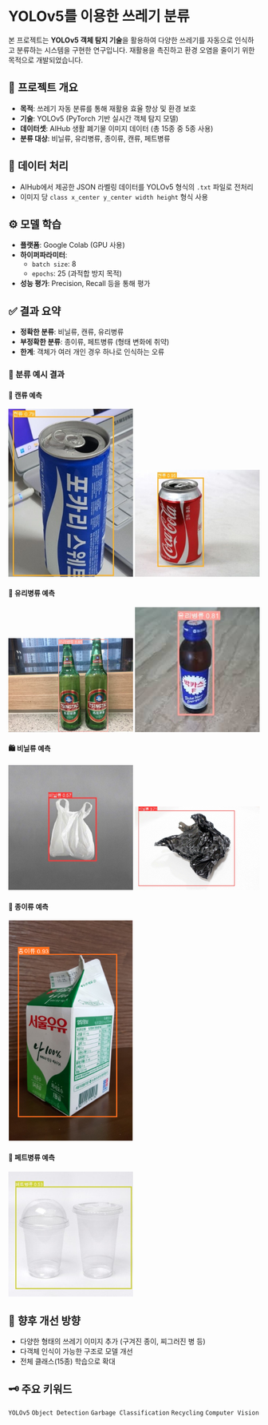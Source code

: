 # YOLOv5를 이용한 쓰레기 분류

본 프로젝트는 **YOLOv5 객체 탐지 기술**을 활용하여 다양한 쓰레기를 자동으로 인식하고 분류하는 시스템을 구현한 연구입니다. 재활용을 촉진하고 환경 오염을 줄이기 위한 목적으로 개발되었습니다.

## 🧠 프로젝트 개요

- **목적**: 쓰레기 자동 분류를 통해 재활용 효율 향상 및 환경 보호
- **기술**: YOLOv5 (PyTorch 기반 실시간 객체 탐지 모델)
- **데이터셋**: AIHub 생활 폐기물 이미지 데이터 (총 15종 중 5종 사용)
- **분류 대상**: 비닐류, 유리병류, 종이류, 캔류, 페트병류

## 📁 데이터 처리

- AIHub에서 제공한 JSON 라벨링 데이터를 YOLOv5 형식의 `.txt` 파일로 전처리
- 이미지 당 `class x_center y_center width height` 형식 사용

## ⚙️ 모델 학습

- **플랫폼**: Google Colab (GPU 사용)
- **하이퍼파라미터**:
  - `batch size`: 8
  - `epochs`: 25 (과적합 방지 목적)
- **성능 평가**: Precision, Recall 등을 통해 평가

## ✅ 결과 요약

- **정확한 분류**: 비닐류, 캔류, 유리병류
- **부정확한 분류**: 종이류, 페트병류 (형태 변화에 취약)
- **한계**: 객체가 여러 개인 경우 하나로 인식하는 오류

### 📸 분류 예시 결과

#### 🥫 캔류 예측
<p float="left">
  <img src="runs/detect/can.jpg" width="250"/>
  <img src="runs/detect/can2.jpg" width="250"/>
</p>

#### 🍾 유리병류 예측
<p float="left">
  <img src="runs/detect/glass.jpg" width="250"/>
  <img src="runs/detect/glass2.jpg" width="250"/>
</p>

#### 🛍️ 비닐류 예측
<p float="left">
  <img src="runs/detect/vinyl.jpg" width="250"/>
  <img src="runs/detect/vinyl2.jpg" width="250"/>
</p>

#### 📄 종이류 예측
<p float="left">
  <img src="runs/detect/milk.png" width="250"/>
</p>

#### 🧴 페트병류 예측
<p float="left">
  <img src="runs/detect/plastic.jpg" width="250"/>
</p>

## 🔧 향후 개선 방향

- 다양한 형태의 쓰레기 이미지 추가 (구겨진 종이, 찌그러진 병 등)
- 다객체 인식이 가능한 구조로 모델 개선
- 전체 클래스(15종) 학습으로 확대

## 🗝️ 주요 키워드

`YOLOv5` `Object Detection` `Garbage Classification` `Recycling` `Computer Vision`
